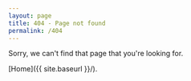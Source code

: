 ```yaml
---
layout: page
title: 404 - Page not found
permalink: /404
---
```


Sorry, we can't find that page that you're looking for.

[Home]({{ site.baseurl }}/).
